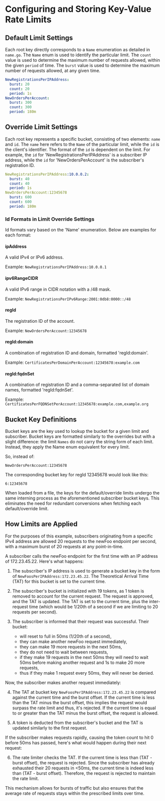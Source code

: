# Configuring and Storing Key-Value Rate Limits

## Default Limit Settings

Each root key directly corresponds to a `Name` enumeration as detailed in
`name.go`. The `Name` enum is used to identify the particular limit. The `count`
value is used to determine the maximum number of requests allowed, within the
given `period` of time. The `burst` value is used to determine the maximum
number of requests allowed, at any given time.

```yaml
NewRegistrationsPerIPAddress:
  burst: 20
  count: 20
  period: 1s
NewOrdersPerAccount:
  burst: 300
  count: 300
  period: 180m
```

## Override Limit Settings

Each root key represents a specific bucket, consisting of two elements: `name`
and `id`. The `name` here refers to the `Name` of the particular limit, while
the `id` is the client's identifier. The format of the `id` is dependent on the
limit. For example, the `id` for 'NewRegistrationsPerIPAddress' is a subscriber
IP address, while the `id` for 'NewOrdersPerAccount' is the subscriber's
registration ID.

```yaml
NewRegistrationsPerIPAddress:10.0.0.2:
  burst: 40
  count: 40
  period: 1s
NewOrdersPerAccount:12345678
  burst: 600
  count: 600
  period: 180m
```

### Id Formats in Limit Override Settings

Id formats vary based on the 'Name' enumeration. Below are examples for each
format:

#### ipAddress

A valid IPv4 or IPv6 address.

Example: `NewRegistrationsPerIPAddress:10.0.0.1`

#### ipv6RangeCIDR

A valid IPv6 range in CIDR notation with a /48 mask.

Example: `NewRegistrationsPerIPv6Range:2001:0db8:0000::/48`

#### regId

The registration ID of the account.

Example: `NewOrdersPerAccount:12345678`

#### regId:domain

A combination of registration ID and domain, formatted 'regId:domain'.

Example: `CertificatesPerDomainPerAccount:12345678:example.com`

#### regId:fqdnSet

A combination of registration ID and a comma-separated list of domain names,
formatted 'regId:fqdnSet'.

Example: `CertificatesPerFQDNSetPerAccount:12345678:example.com,example.org`

## Bucket Key Definitions

Bucket keys are the key used to lookup the bucket for a given limit and
subscriber. Bucket keys are formatted similarly to the overrides but with a
slight difference: the limit `Names` do not carry the string form of each limit.
Instead, they apply the Name enum equivalent for every limit.

So, instead of:

```
NewOrdersPerAccount:12345678
```

The corresponding bucket key for regId 12345678 would look like this:

```
6:12345678
```

When loaded from a file, the keys for the default/override limits undergo the
same interning process as the aforementioned subscriber bucket keys. This
eliminates the need for redundant conversions when fetching each
default/override limit.

## How Limits are Applied

For the purposes of this example, subscribers originating from a specific IPv4
address are allowed 20 requests to the newFoo endpoint per second, with a
maximum burst of 20 requests at any point-in-time.

A subscriber calls the newFoo endpoint for the first time with an IP address of
172.23.45.22. Here's what happens:

1. The subscriber's IP address is used to generate a bucket key in the form of
   `NewFoosPerIPAddress:172.23.45.22`. The Theoretical Arrival Time (TAT) for
   this bucket is set to the current time.

2. The subscriber's bucket is initialized with 19 tokens, as 1 token is removed
   to account for the current request. The request is approved, and the TAT is
   updated. The TAT is set to the current time, plus the inter-request time
   (which would be 1/20th of a second if we are limiting to 20 requests per
   second).

3. The subscriber is informed that their request was successful. Their bucket:
    - will reset to full in 50ms (1/20th of a second),
    - they can make another newFoo request immediately,
    - they can make 19 more requests in the next 50ms,
    - they do not need to wait between requests,
    - if they make 19 requests in the next 50ms they will need to wait 50ms before
      making another request and 1s to make 20 more requests,
    - thus if they make 1 request every 50ms, they will never be denied.

Now, the subscriber makes another request immediately:

4. The TAT at bucket key `NewFoosPerIPAddress:172.23.45.22` is compared against
   the current time and the burst offset. If the current time is less than the
   TAT minus the burst offset, this implies the request would surpass the rate
   limit and thus, it's rejected. If the current time is equal to or greater
   than the TAT minus the burst offset, the request is allowed.

5. A token is deducted from the subscriber's bucket and the TAT is updated
   similarly to the first request.

If the subscriber makes requests rapidly, causing the token count to hit 0
before 50ms has passed, here's what would happen during their next request:

6. The rate limiter checks the TAT. If the current time is less than (TAT -
   burst offset), the request is rejected. Since the subscriber has already
   exhausted their 20 requests in <50ms, the current time is indeed less than
   (TAT - burst offset). Therefore, the request is rejected to maintain the rate
   limit.

This mechanism allows for bursts of traffic but also ensures that the average
rate of requests stays within the prescribed limits over time.
